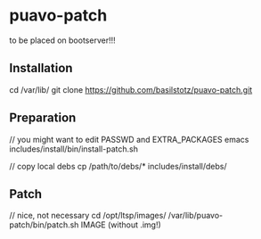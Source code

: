 puavo-patch
===========

to be placed on bootserver!!!


## Installation

 cd /var/lib/
 git clone https://github.com/basilstotz/puavo-patch.git


## Preparation
 // you might want to edit PASSWD and EXTRA_PACKAGES
 emacs includes/install/bin/install-patch.sh

 // copy local debs
 cp /path/to/debs/* includes/install/debs/

## Patch

  // nice, not necessary
  cd /opt/ltsp/images/
  /var/lib/puavo-patch/bin/patch.sh IMAGE  (without .img!)


